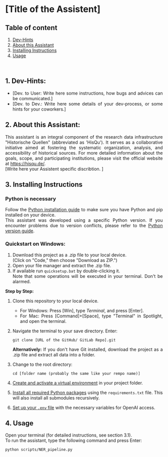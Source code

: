 # [Title of the Assistent]

## Table of content
1. [Dev-Hints](#1-dev-hints)<br/>
2. [About this Assistant](#2-about-this-assistant)<br/>
3. [Installing Instructions](#3-installing-instructions)<br/>
4. [Usage](#4-usage)<br/>
<br/>

<div style="text-align: justify;">

## 1. Dev-Hints:
- [Dev. to User: Write here some instructions, how bugs and advices can be communicated.]
- [Dev. to Dev.: Write here some details of your dev-process, or some hints for your coworkers.]


## 2. About this Assistant:
This assistant is an integral component of the research data infrastructure "Historische Quellen" (abbreviated as 'HisQu'). It serves as a collaborative initiative aimed at fostering the systematic organization, analysis, and accessibility of historical sources. For more detailed information about the goals, scope, and participating institutions, please visit the official website at https://hisqu.de/. <br/>
[Write here your Assistent specific discribtion. ]

## 3. Installing Instructions

### Python is necessary
Follow the [Python installation guide](.github/pythonInstalled.md) to make sure you have Python and pip installed on your device.  
This assistant was developed using a specific Python version. If you encounter problems due to version conflicts, please refer to the [Python version guide](.github/pythonVersionDowngrade.md).

### Quickstart on Windows:
1. Download this project as a .zip file to your local device.  
   (Click on "Code," then choose "Download as ZIP.")
2. Open your file manager and extract the .zip file.
3. If available run `quicksetup.bat` by double-clicking it.  
   Note that some operations will be executed in your terminal. Don't be alarmed.

**Step by Step:**  
1. Clone this repository to your local device.  
   - For Windows: Press [Win], type *Terminal*, and press [Enter].  
   - For Mac: Press [Command]+[Space], type "Terminal" in Spotlight, and open the terminal.
2. Navigate the terminal to your save directory. Enter:
   ```
   git clone [URL of the GitHub/ GitLab Repo].git
   ```
   **Alternatively:** If you don't have Git installed, download the project as a .zip file and extract all data into a folder.

3. Change to the root directory:
   ```
   cd [folder name (probably the same like your rempo name)]
   ```

4. [Create and activate a virtual environment](.github/pythonVenv.md) in your project folder.

5. [Install all required Python packages](.github/pythonRequiermentsText.md) using the `requirements.txt` file. This will also install all submodules recursively.

6. [Set up your `.env` file](.github/openAIEnv.md) with the necessary variables for OpenAI access.

## 4. Usage
Open your terminal (for detailed instructions, see section 3.1).  
To run the assistant, type the following command and press Enter:
```
python scripts/NER_pipeline.py
```

</div>
